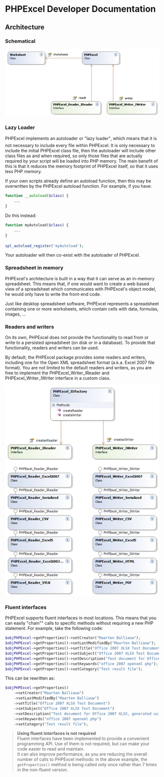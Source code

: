 # PHPExcel Developer Documentation


## Architecture

### Schematical

![01-schematic.png](./images/01-schematic.png "")


### Lazy Loader

PHPExcel implements an autoloader or "lazy loader", which means that it is not necessary to include every file within PHPExcel. It is only necessary to include the initial PHPExcel class file, then the autoloader will include other class files as and when required, so only those files that are actually required by your script will be loaded into PHP memory. The main benefit of this is that it reduces the memory footprint of PHPExcel itself, so that it uses less PHP memory.

If your own scripts already define an autoload function, then this may be overwritten by the PHPExcel autoload function. For example, if you have:
```php
function __autoload($class) {
    ...
}
```
Do this instead:
```php
function myAutoload($class) {
    ...
}

spl_autoload_register('myAutoload');
```
Your autoloader will then co-exist with the autoloader of PHPExcel.


### Spreadsheet in memory

PHPExcel's architecture is built in a way that it can serve as an in-memory spreadsheet. This means that, if one would want to create a web based view of a spreadsheet which communicates with PHPExcel's object model, he would only have to write the front-end code.

Just like desktop spreadsheet software, PHPExcel represents a spreadsheet containing one or more worksheets, which contain cells with data, formulas, images, ...


### Readers and writers

On its own, PHPExcel does not provide the functionality to read from or write to a persisted spreadsheet (on disk or in a database). To provide that functionality, readers and writers can be used.

By default, the PHPExcel package provides some readers and writers, including one for the Open XML spreadsheet format (a.k.a. Excel 2007 file format). You are not limited to the default readers and writers, as you are free to implement the PHPExcel_Writer_IReader and PHPExcel_Writer_IWriter interface in a custom class.

![02-readers-writers.png](./images/02-readers-writers.png "")

### Fluent interfaces

PHPExcel supports fluent interfaces in most locations. This means that you can easily "chain"" calls to specific methods without requiring a new PHP statement. For example, take the following code:
```php
$objPHPExcel->getProperties()->setCreator("Maarten Balliauw");
$objPHPExcel->getProperties()->setLastModifiedBy("Maarten Balliauw");
$objPHPExcel->getProperties()->setTitle("Office 2007 XLSX Test Document");
$objPHPExcel->getProperties()->setSubject("Office 2007 XLSX Test Document");
$objPHPExcel->getProperties()->setDescription("Test document for Office 2007 XLSX, generated using PHP classes.");
$objPHPExcel->getProperties()->setKeywords("office 2007 openxml php");
$objPHPExcel->getProperties()->setCategory("Test result file");
```
This can be rewritten as:
```php
$objPHPExcel->getProperties()
    ->setCreator("Maarten Balliauw")
    ->setLastModifiedBy("Maarten Balliauw")
    ->setTitle("Office 2007 XLSX Test Document")
    ->setSubject("Office 2007 XLSX Test Document")
    ->setDescription("Test document for Office 2007 XLSX, generated using PHP classes.")
    ->setKeywords("office 2007 openxml php")
    ->setCategory("Test result file");
```

 > __Using fluent interfaces is not required__  
 > Fluent interfaces have been implemented to provide a convenient programming API. Use of them is not required, but can make your code easier to read and maintain.  
 > It can also improve performance, as you are reducing the overall number of calls to PHPExcel methods: in the above example, the `getProperties()` method is being called only once rather than 7 times in the non-fluent version.
